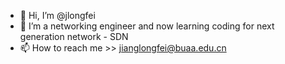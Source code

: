 - 👋 Hi, I’m @jlongfei
- 👀 I’m a networking engineer and now learning coding for next generation network - SDN
- 📫 How to reach me >> jianglongfei@buaa.edu.cn

<!---


--->
